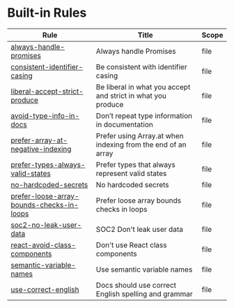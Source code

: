 # Built-in Rules

| Rule                                                                                          | Title                                                        | Scope |
| --------------------------------------------------------------------------------------------- | ------------------------------------------------------------ | ----- |
| [always-handle-promises](/rules/always-handle-promises)                                       | Always handle Promises                                       | file  |
| [consistent-identifier-casing](/rules/consistent-identifier-casing)                           | Be consistent with identifier casing                         | file  |
| [liberal-accept-strict-produce](/rules/liberal-accept-strict-produce)                         | Be liberal in what you accept and strict in what you produce | file  |
| [avoid-type-info-in-docs](/rules/avoid-type-info-in-docs)                                     | Don’t repeat type information in documentation               | file  |
| [prefer-array-at-negative-indexing](/rules/prefer-array-at-negative-indexing)                 | Prefer using Array.at when indexing from the end of an array | file  |
| [prefer-types-always-valid-states](/rules/prefer-types-always-valid-states)                   | Prefer types that always represent valid states              | file  |
| [no-hardcoded-secrets](/rules/no-hardcoded-secrets)                                           | No hardcoded secrets                                         | file  |
| [prefer-loose-array-bounds-checks-in-loops](/rules/prefer-loose-array-bounds-checks-in-loops) | Prefer loose array bounds checks in loops                    | file  |
| [soc2-no-leak-user-data](/rules/soc2-no-leak-user-data)                                       | SOC2 Don't leak user data                                    | file  |
| [react-avoid-class-components](/rules/react-avoid-class-components)                           | Don't use React class components                             | file  |
| [semantic-variable-names](/rules/semantic-variable-names)                                     | Use semantic variable names                                  | file  |
| [use-correct-english](/rules/use-correct-english)                                             | Docs should use correct English spelling and grammar         | file  |
